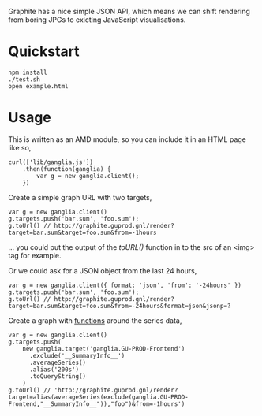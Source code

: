 
Graphite has a nice simple JSON API, which means we can shift rendering from boring JPGs to exicting JavaScript visualisations. 

# Quickstart

```
npm install
./test.sh
open example.html
```

# Usage

This is written as an AMD module, so you can include it in an HTML page like so,

```
curl(['lib/ganglia.js'])
    .then(function(ganglia) {
        var g = new ganglia.client();
    })
```

Create a simple graph URL with two targets,

```
var g = new ganglia.client()
g.targets.push('bar.sum', 'foo.sum');
g.toUrl() // http://graphite.guprod.gnl/render?target=bar.sum&target=foo.sum&from=-1hours
```

... you could put the output of the _toURL()_ function in to the src of an &lt;img&gt; tag for example.

Or we could ask for a JSON object from the last 24 hours,

```
var g = new ganglia.client({ format: 'json', 'from': '-24hours' })
g.targets.push('bar.sum', 'foo.sum');
g.toUrl() // http://graphite.guprod.gnl/render?target=bar.sum&target=foo.sum&from=-24hours&format=json&jsonp=?
```

Create a graph with [functions](http://graphite.readthedocs.org/en/latest/functions.html) around the series data,

```
var g = new ganglia.client()
g.targets.push(
    new ganglia.target('ganglia.GU-PROD-Frontend')
      .exclude('__SummaryInfo__')
      .averageSeries()
      .alias('200s')
      .toQueryString()
    )
g.toUrl() // 'http://graphite.guprod.gnl/render?target=alias(averageSeries(exclude(ganglia.GU-PROD-Frontend,"__SummaryInfo__")),"foo")&from=-1hours')
```

